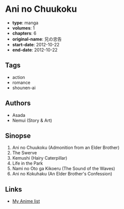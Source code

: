 # Ani no Chuukoku

-   **type**: manga
-   **volumes**: 1
-   **chapters**: 6
-   **original-name**: 兄の忠告
-   **start-date**: 2012-10-22
-   **end-date**: 2012-10-22

## Tags

-   action
-   romance
-   shounen-ai

## Authors

-   Asada
-   Nemui (Story & Art)

## Sinopse

1. Ani no Chuukoku (Admonition from an Elder Brother)
2. The Swerve
3. Kemushi (Hairy Caterpillar)
4. Life in the Park
5. Nami no Oto ga Kikoeru (The Sound of the Waves)
6. Ani no Kokuhaku (An Elder Brother's Confession)

## Links

-   [My Anime list](https://myanimelist.net/manga/71675/Ani_no_Chuukoku)
